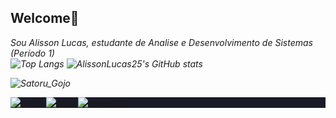 ## Welcome👋
<i>Sou Alisson Lucas, estudante de Analise e Desenvolvimento de Sistemas (Período 1)
                                                                                                                                                                                           <br> ![Top Langs](https://github-readme-stats.vercel.app/api/top-langs/?username=AlissonLucas25&theme=midnight-purple&layout=compact)
![AlissonLucas25's GitHub stats](https://github-readme-stats.vercel.app/api?username=AlissonLucas25&show_icons=true&theme=midnight-purple)


![Satoru_Gojo](https://github.com/AlissonLucas25/AlissonLucas25/assets/169315553/060ab582-7c11-4c32-b851-1bee9d56440c)
<p align="left">
<section style="background-color:#1A1B27">
  <div class="technologies-container">
    <p align="left">
      <a href="https://www.w3.org/html/" target="_blank">
        <img
           src="https://img.shields.io/badge/HTML5-E34F26?style=for-the-badge&logo=html5&logoColor=white"
           alt="html5"
         />
      </a>
      <a href="https://www.w3schools.com/css/" target="_blank">
        <img
           src="https://img.shields.io/badge/CSS3-1572B6?style=for-the-badge&logo=css3&logoColor=white"
           alt="css3"
         />
      </a>
      <a href="https://developer.mozilla.org/en-US/docs/Web/JavaScript" target="_blank">
        <img
           src="https://img.shields.io/badge/JavaScript-323330?style=for-the-badge&logo=javascript&logoColor=F7DF1E"
           alt="javascript"
         />


 
 
 
 
 
 
